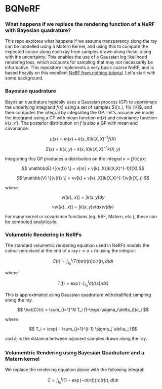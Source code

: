 # BQNeRF

### What happens if we replace the rendering function of a NeRF with Bayesian quadrature?


This repo explores what happens if we assume transparency along the ray can be modelled using a Matern Kernel, and using this to compute the expected colour along each ray from samples drawn along these, along with it's uncertainty. This enables the use of a Gaussian log likelihood rendering loss, which accounts for sampling that may not necessarily be informative. This repository implements a very basic coarse NeRF, and is based heavily on this excellent [NeRF from nothing tutorial](https://towardsdatascience.com/its-nerf-from-nothing-build-a-vanilla-nerf-with-pytorch-7846e4c45666). Let's start with some background.

### Bayesian quadrature

Bayesian quadrature typically uses a Gaussian process (GP) to apprximate the underlying integrand $f(x)$ using a set of samples $\[x_i, f(x_i)\]$, and then computes the integral by integrating the GP. Let's assume we model the integrand using a GP with mean function $m(x)$ and covariance function $k(x,x')$. The posterior distribution on $f$ is also a GP with mean and covariance:

$$ \mu(x) = m(x) + k(x,X)k(X,X)^{-1}f(X) $$

$$ \Sigma(x) = k(x,y) - k(x,X)k(X,X)^{-1}k(X,y) $$ 

Integrating this GP produces a distribution on the integral $v = \int f(x) dx$:

$$ \mathbb{E} \[{v(f)} \] = v[m] + v[k(.,X)]k(X,X)^{-1}f(X) $$

$$ \mathbb{V} \[{v(f)} \] = vv[k] + v[k(.,X)]k(X,X)^{-1}v[k(X,.)] $$

where

$$ v([k(.,x)] = \int k(x,y) dy $$

$$ vv([k(.,x)] = \int k(x,y)v(dx)v(dy) $$

For many kernel or covariance functions (eg. RBF, Matern, etc.), these can be computed analytically.

### Volumetric Rendering in NeRFs

The standard volumetric rendering equation used in NeRFs models the colour perceived at the end of a ray $r=o+td$ using the integral:

$$ C(r) = \int_{t_0}^{t_f} T(t) \sigma(r(t)) c(r(t),d) dt $$

where

$$ T(t) = \exp \left(-\int_{t_0}^{t} \sigma(r(s)) ds\right) $$

This is approximated using Gaussian quadrature withstratified sampling along the ray.

$$ \hat{C}(r) = \sum_{i=1}^N T_i (1-\exp(-\sigma_i\delta_i))c_i $$

where

$$ T_i = \exp( - \sum_{j=1}^{i-1} \sigma_j \delta_j )$$ 

and $\delta_i$ is the distance between adjacent samples drawn along the ray.

### Volumentric Rendering using Bayesian Quadrature and a Matern kernel

We replace the rendering equation above with the following integral:

$$ \hat{C} = \int_{t_0}^{t_f} \left(1-\exp\left(-\sigma(r(t)\right)\right) c(r(t),d) dt  $$

